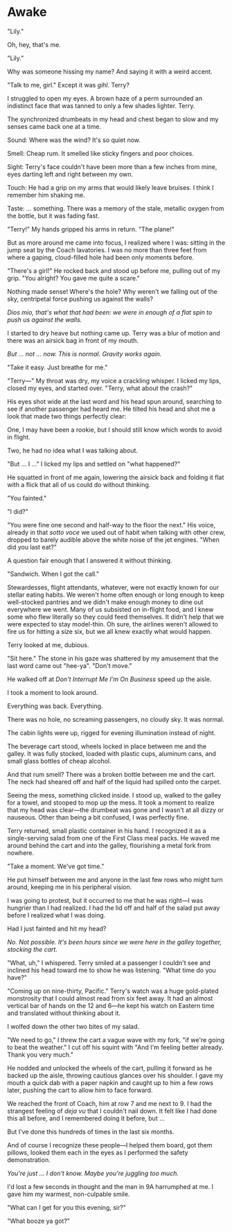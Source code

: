 # Awake

"Lily."

Oh, hey, that's me.

"Lily."

Why was someone hissing my name? 
And saying it with a weird accent.

"Talk to me, girl." 
Except it was _gihl_. 
Terry?

I struggled to open my eyes. 
A brown haze of a perm surrounded an indistinct face that was tanned to only a few shades lighter. 
Terry.

The synchronized drumbeats in my head and chest began to slow and my senses came back one at a time.

Sound: Where was the wind? 
It's so quiet now.

Smell: Cheap rum.
It smelled like sticky fingers and poor choices.

Sight: Terry's face couldn't have been more than a few inches from mine, eyes darting left and right between my own.

Touch: He had a grip on my arms that would likely leave bruises. 
I think I remember him shaking me.

Taste: … something. 
There was a memory of the stale, metallic oxygen from the bottle, but it was fading fast.

"Terry!" 
My hands gripped his arms in return. 
"The plane!"

But as more around me came into focus, I realized where I was: sitting in the jump seat by the Coach lavatories. 
I was no more than three feet from where a gaping, cloud-filled hole had been only moments before.

"There's a girl!" 
He rocked back and stood up before me, pulling out of my grip. 
"You alright? 
You gave me quite a scare."

Nothing made sense! 
Where's the hole? 
Why weren't we falling out of the sky, centripetal force pushing us against the walls?

_Dios mio, that's what that had been: we were in enough of a flat spin to push us against the walls._

I started to dry heave but nothing came up. 
Terry was a blur of motion and there was an airsick bag in front of my mouth.

_But … not … now. 
This is normal. 
Gravity works again._

"Take it easy. 
Just breathe for me."

"Terry—" 
My throat was dry, my voice a crackling whisper. 
I licked my lips, closed my eyes, and started over. 
"Terry, what about the crash?"

His eyes shot wide at the last word and his head spun around, searching to see if another passenger had heard me. 
He tilted his head and shot me a look that made two things perfectly clear:

One, I may have been a rookie, but I should still know which words to avoid in flight.

Two, he had no idea what I was talking about.

"But … I …" 
I licked my lips and settled on "what happened?"

He squatted in front of me again, lowering the airsick back and folding it flat with a flick that all of us could do without thinking.

"You fainted."

"I did?"

"You were fine one second and half-way to the floor the next." 
His voice, already in that _sotto voce_ we used out of habit when talking with other crew, dropped to barely audible above the white noise of the jet engines.
"When did you last eat?"

A question fair enough that I answered it without thinking.

"Sandwich. 
When I got the call."

Stewardesses, flight attendants, whatever, were not exactly known for our stellar eating habits. 
We weren't home often enough or long enough to keep well-stocked pantries and we didn't make enough money to dine out everywhere we went. 
Many of us subsisted on in-flight food, and I knew some who flew literally so they could feed themselves. 
It didn't help that we were expected to stay model-thin. 
Oh sure, the airlines weren't allowed to fire us for hitting a size six, but we all knew exactly what would happen.

Terry looked at me, dubious.

"Sit here." 
The stone in his gaze was shattered by my amusement that the last word came out "hee-ya". 
"Don't move."

He walked off at _Don't Interrupt Me I'm On Business_ speed up the aisle.

I took a moment to look around.

Everything was back. 
Everything.

There was no hole, no screaming passengers, no cloudy sky. 
It was normal.

The cabin lights were up, rigged for evening illumination instead of night.

The beverage cart stood, wheels locked in place between me and the galley. 
It was fully stocked, loaded with plastic cups, aluminum cans, and small glass bottles of cheap alcohol.

And that rum smell? 
There was a broken bottle between me and the cart. 
The neck had sheared off and half of the liquid had spilled onto the carpet.

Seeing the mess, something clicked inside. 
I stood up, walked to the galley for a towel, and stooped to mop up the mess. 
It took a moment to realize that my head was clear—the drumbeat was gone and I wasn't at all dizzy or nauseous. 
Other than being a bit confused, I was perfectly fine.

Terry returned, small plastic container in his hand. 
I recognized it as a single-serving salad from one of the First Class meal packs. 
He waved me around behind the cart and into the galley, flourishing a metal fork from nowhere.

"Take a moment. 
We've got time."

He put himself between me and anyone in the last few rows who might turn around, keeping me in his peripheral vision.

I was going to protest, but it occurred to me that he was right—I was hungrier than I had realized. 
I had the lid off and half of the salad put away before I realized what I was doing.

Had I just fainted and hit my head?

_No. 
Not possible. 
It's been hours since we were here in the galley together, stocking the cart._

"What, uh," I whispered. 
Terry smiled at a passenger I couldn't see and inclined his head toward me to show he was listening. 
"What time do you have?"

"Coming up on nine-thirty, Pacific." 
Terry's watch was a huge gold-plated monstrosity that I could almost read from six feet away. 
It had an almost vertical bar of hands on the 12 and 6—he kept his watch on Eastern time and translated without thinking about it.

I wolfed down the other two bites of my salad.

"We need to go," I threw the cart a vague wave with my fork, "if we're going to beat the weather." 
I cut off his squint with "And I'm feeling better already. 
Thank you very much."

He nodded and unlocked the wheels of the cart, pulling it forward as he backed up the aisle, throwing cautious glances over his shoulder. 
I gave my mouth a quick dab with a paper napkin and caught up to him a few rows later, pushing the cart to allow him to face forward.

We reached the front of Coach, him at row 7 and me next to 9. 
I had the strangest feeling of _deja vu_ that I couldn't nail down. 
It felt like I had done this all before, and I remembered doing it before, but …

But I've done this hundreds of times in the last six months.

And of course I recognize these people—I helped them board, got them pillows, looked them each in the eyes as I performed the safety demonstration.

_You're just … I don't know. 
Maybe you're juggling too much._

I'd lost a few seconds in thought and the man in 9A harrumphed at me. 
I gave him my warmest, non-culpable smile.

"What can I get for you this evening, sir?"

"What booze ya got?"
